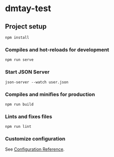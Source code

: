 # dmtay-test

## Project setup
```
npm install
```

### Compiles and hot-reloads for development
```
npm run serve
```
### Start JSON Server
```
json-server --watch user.json
```
### Compiles and minifies for production
```
npm run build
```

### Lints and fixes files
```
npm run lint
```

### Customize configuration
See [Configuration Reference](https://cli.vuejs.org/config/).
